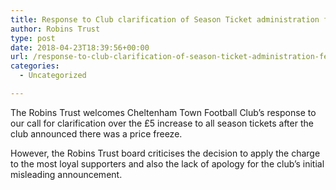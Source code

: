 ```yaml
---
title: Response to Club clarification of Season Ticket administration fees
author: Robins Trust
type: post
date: 2018-04-23T18:39:56+00:00
url: /response-to-club-clarification-of-season-ticket-administration-fees/
categories:
  - Uncategorized

---
```

The Robins Trust welcomes Cheltenham Town Football Club’s response to our call for clarification over the £5 increase to all season tickets after the club announced there was a price freeze.

However, the Robins Trust board criticises the decision to apply the charge to the most loyal supporters and also the lack of apology for the club’s initial misleading announcement.